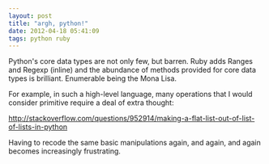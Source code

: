 ```yaml
---
layout: post
title: "argh, python!"
date: 2012-04-18 05:41:09
tags: python ruby
---
```


</p>
Python's core data types are not only few, but barren. Ruby adds Ranges and Regexp (inline) and the abundance of methods provided for core data types is brilliant. Enumerable being the Mona Lisa.
</p>

<p>
For example, in such a high-level language, many operations that I would consider primitive require a deal of extra thought: <br />

<a href="http://stackoverflow.com/questions/952914/making-a-flat-list-out-of-list-of-lists-in-python">http://stackoverflow.com/questions/952914/making-a-flat-list-out-of-list-of-lists-in-python</a>
<p>

<p>
Having to recode the same basic manipulations again, and again, and again becomes increasingly frustrating.<p>
